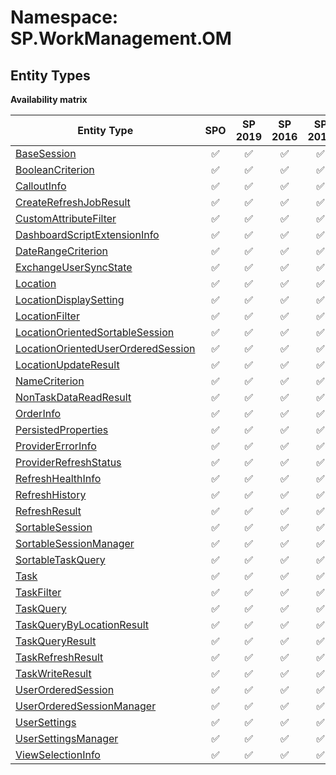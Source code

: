 # Namespace: SP.WorkManagement.OM

## Entity Types

**Availability matrix**

Entity Type | SPO | SP 2019 | SP 2016 | SP 2013
----------|:---:|:-------:|:-------:|:-------:
[BaseSession](./EntityTypes/BaseSession.md) | ✅ | ✅ | ✅ | ✅
[BooleanCriterion](./EntityTypes/BooleanCriterion.md) | ✅ | ✅ | ✅ | ✅
[CalloutInfo](./EntityTypes/CalloutInfo.md) | ✅ | ✅ | ✅ | ✅
[CreateRefreshJobResult](./EntityTypes/CreateRefreshJobResult.md) | ✅ | ✅ | ✅ | ✅
[CustomAttributeFilter](./EntityTypes/CustomAttributeFilter.md) | ✅ | ✅ | ✅ | ✅
[DashboardScriptExtensionInfo](./EntityTypes/DashboardScriptExtensionInfo.md) | ✅ | ✅ | ✅ | ✅
[DateRangeCriterion](./EntityTypes/DateRangeCriterion.md) | ✅ | ✅ | ✅ | ✅
[ExchangeUserSyncState](./EntityTypes/ExchangeUserSyncState.md) | ✅ | ✅ | ✅ | ✅
[Location](./EntityTypes/Location.md) | ✅ | ✅ | ✅ | ✅
[LocationDisplaySetting](./EntityTypes/LocationDisplaySetting.md) | ✅ | ✅ | ✅ | ✅
[LocationFilter](./EntityTypes/LocationFilter.md) | ✅ | ✅ | ✅ | ✅
[LocationOrientedSortableSession](./EntityTypes/LocationOrientedSortableSession.md) | ✅ | ✅ | ✅ | ✅
[LocationOrientedUserOrderedSession](./EntityTypes/LocationOrientedUserOrderedSession.md) | ✅ | ✅ | ✅ | ✅
[LocationUpdateResult](./EntityTypes/LocationUpdateResult.md) | ✅ | ✅ | ✅ | ✅
[NameCriterion](./EntityTypes/NameCriterion.md) | ✅ | ✅ | ✅ | ✅
[NonTaskDataReadResult](./EntityTypes/NonTaskDataReadResult.md) | ✅ | ✅ | ✅ | ✅
[OrderInfo](./EntityTypes/OrderInfo.md) | ✅ | ✅ | ✅ | ✅
[PersistedProperties](./EntityTypes/PersistedProperties.md) | ✅ | ✅ | ✅ | ✅
[ProviderErrorInfo](./EntityTypes/ProviderErrorInfo.md) | ✅ | ✅ | ✅ | ✅
[ProviderRefreshStatus](./EntityTypes/ProviderRefreshStatus.md) | ✅ | ✅ | ✅ | ✅
[RefreshHealthInfo](./EntityTypes/RefreshHealthInfo.md) | ✅ | ✅ | ✅ | ✅
[RefreshHistory](./EntityTypes/RefreshHistory.md) | ✅ | ✅ | ✅ | ✅
[RefreshResult](./EntityTypes/RefreshResult.md) | ✅ | ✅ | ✅ | ✅
[SortableSession](./EntityTypes/SortableSession.md) | ✅ | ✅ | ✅ | ✅
[SortableSessionManager](./EntityTypes/SortableSessionManager.md) | ✅ | ✅ | ✅ | ✅
[SortableTaskQuery](./EntityTypes/SortableTaskQuery.md) | ✅ | ✅ | ✅ | ✅
[Task](./EntityTypes/Task.md) | ✅ | ✅ | ✅ | ✅
[TaskFilter](./EntityTypes/TaskFilter.md) | ✅ | ✅ | ✅ | ✅
[TaskQuery](./EntityTypes/TaskQuery.md) | ✅ | ✅ | ✅ | ✅
[TaskQueryByLocationResult](./EntityTypes/TaskQueryByLocationResult.md) | ✅ | ✅ | ✅ | ✅
[TaskQueryResult](./EntityTypes/TaskQueryResult.md) | ✅ | ✅ | ✅ | ✅
[TaskRefreshResult](./EntityTypes/TaskRefreshResult.md) | ✅ | ✅ | ✅ | ✅
[TaskWriteResult](./EntityTypes/TaskWriteResult.md) | ✅ | ✅ | ✅ | ✅
[UserOrderedSession](./EntityTypes/UserOrderedSession.md) | ✅ | ✅ | ✅ | ✅
[UserOrderedSessionManager](./EntityTypes/UserOrderedSessionManager.md) | ✅ | ✅ | ✅ | ✅
[UserSettings](./EntityTypes/UserSettings.md) | ✅ | ✅ | ✅ | ✅
[UserSettingsManager](./EntityTypes/UserSettingsManager.md) | ✅ | ✅ | ✅ | ✅
[ViewSelectionInfo](./EntityTypes/ViewSelectionInfo.md) | ✅ | ✅ | ✅ | ✅